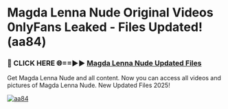 # Magda Lenna Nude Original Videos 0nlyFans Leaked - Files Updated! (aa84)

<h3>🔴 CLICK HERE 🌐==►► <a href="https://tinyurl.com/5h6xmrr3" rel="nofollow">Magda Lenna Nude Updated Files</a></h3>

Get Magda Lenna Nude and all content. Now you can access all videos and pictures of Magda Lenna Nude. New Updated Files 2025!

[![aa84](https://i.imgur.com/KVD873Z.gif)](https://tinyurl.com/5h6xmrr3)
